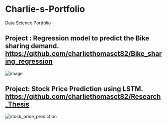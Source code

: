 # Charlie-s-Portfolio
Data Science Portfolio
## Project  : Regression model to predict the Bike sharing demand. https://github.com/charliethomasct82/Bike_sharing_regression
![image](https://github.com/charliethomasct82/Charlie-Portfolio/assets/93368865/29e55dfc-4e9f-4cbb-ab3f-1a604e5bf689)

## Project: Stock Price Prediction using LSTM. https://github.com/charliethomasct82/Research_Thesis
![stock_price_prediction](https://github.com/charliethomasct82/Research_Thesis/assets/93368865/ee2c85be-0aa8-41d7-8634-60d45adb2366)
